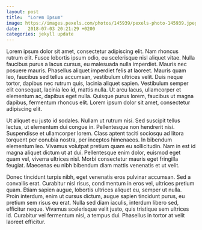```yaml
---
layout: post
title:  "Lorem Ipsum"
image: https://images.pexels.com/photos/145939/pexels-photo-145939.jpeg?auto=compress&cs=tinysrgb&dpr=2&h=750&w=1260
date:   2018-07-03 20:21:29 +0200
categories: jekyll update
---
```

Lorem ipsum dolor sit amet, consectetur adipiscing elit. Nam rhoncus rutrum elit. Fusce lobortis ipsum odio, eu scelerisque nisl aliquet vitae. Nulla faucibus purus a lacus cursus, eu malesuada nulla imperdiet. Mauris nec posuere mauris. Phasellus aliquet imperdiet felis at laoreet. Mauris quam leo, faucibus sed tellus accumsan, vestibulum ultrices velit. Duis neque tortor, dapibus nec rutrum quis, lacinia aliquet sapien. Vestibulum semper elit consequat, lacinia leo id, mattis nulla. Ut arcu lacus, ullamcorper et elementum ac, dapibus eget nulla. Quisque purus lorem, faucibus ut magna dapibus, fermentum rhoncus elit. Lorem ipsum dolor sit amet, consectetur adipiscing elit.

Ut aliquet eu justo id sodales. Nullam ut rutrum nisi. Sed suscipit tellus lectus, ut elementum dui congue in. Pellentesque non hendrerit nisi. Suspendisse et ullamcorper lorem. Class aptent taciti sociosqu ad litora torquent per conubia nostra, per inceptos himenaeos. In bibendum elementum leo. Vivamus volutpat pretium quam eu sollicitudin. Nam in est id magna aliquet dictum ut at dui. Pellentesque enim dolor, euismod eget quam vel, viverra ultrices nisl. Morbi consectetur mauris eget fringilla feugiat. Maecenas eu nibh bibendum diam mattis venenatis et ut velit.

Donec tincidunt turpis nibh, eget venenatis eros pulvinar accumsan. Sed a convallis erat. Curabitur nisl risus, condimentum in eros vel, ultrices pretium quam. Etiam sapien augue, lobortis ultrices aliquet eu, semper ut nulla. Proin interdum, enim ut cursus dictum, augue sapien tincidunt purus, eu pretium sem risus eu erat. Nulla sed diam iaculis, interdum libero sed, efficitur neque. Vivamus scelerisque velit justo, quis tristique sem ultrices id. Curabitur vel fermentum nisi, a tempus dui. Phasellus in tortor at velit laoreet efficitur.

